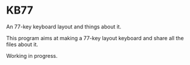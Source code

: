# KB77
An 77-key keyboard layout and things about it.

This program aims at making a 77-key layout keyboard and share all the files about it.

Working in progress.
